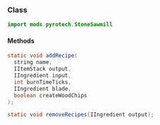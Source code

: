 
### Class

```java
import mods.pyrotech.StoneSawmill
```

#### Methods

```java
static void addRecipe(
  string name, 
  IItemStack output, 
  IIngredient input, 
  int burnTimeTicks, 
  IIngredient blade, 
  boolean createWoodChips
);
```


```java
static void removeRecipes(IIngredient output);
```

